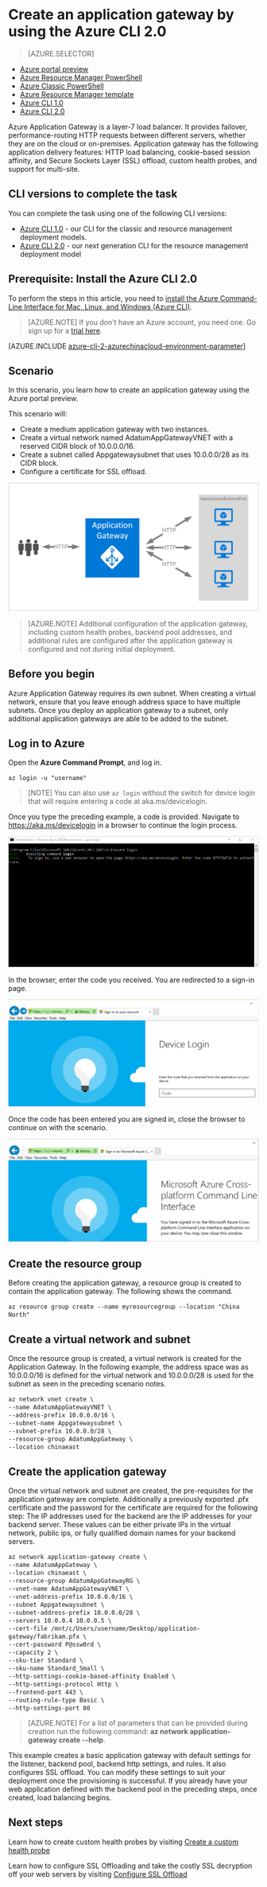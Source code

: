 <properties
    pageTitle="Create an Azure Application Gateway - Azure CLI 2.0 | Azure"
    description="Learn how to create an Application Gateway by using the Azure CLI 2.0 in Resource Manager"
    services="application-gateway"
    documentationcenter="na"
    author="georgewallace"
    manager="timlt"
    editor=""
    tags="azure-resource-manager" />
<tags
    ms.assetid="c2f6516e-3805-49ac-826e-776b909a9104"
    ms.service="application-gateway"
    ms.devlang="na"
    ms.topic="article"
    ms.tgt_pltfrm="na"
    ms.workload="infrastructure-services"
    ms.date="02/27/2017"
    wacn.date=""
    ms.author="gwallace" />

# Create an application gateway by using the Azure CLI 2.0
> [AZURE.SELECTOR]
- [Azure portal preview](/documentation/articles/application-gateway-create-gateway-portal/)
- [Azure Resource Manager PowerShell](/documentation/articles/application-gateway-create-gateway-arm/)
- [Azure Classic PowerShell](/documentation/articles/application-gateway-create-gateway/)
- [Azure Resource Manager template](/documentation/articles/application-gateway-create-gateway-arm-template/)
- [Azure CLI 1.0](/documentation/articles/application-gateway-create-gateway-cli/)
- [Azure CLI 2.0](/documentation/articles/application-gateway-create-gateway-cli/)

Azure Application Gateway is a layer-7 load balancer. It provides failover, performance-routing HTTP requests between different servers, whether they are on the cloud or on-premises. Application gateway has the following application delivery features: HTTP load balancing, cookie-based session affinity, and Secure Sockets Layer (SSL) offload, custom health probes, and support for multi-site.

## CLI versions to complete the task

You can complete the task using one of the following CLI versions:

* [Azure CLI 1.0](/documentation/articles/application-gateway-create-gateway-cli-nodejs/) - our CLI for the classic and resource management deployment models.
* [Azure CLI 2.0](/documentation/articles/application-gateway-create-gateway-cli/) - our next generation CLI for the resource management deployment model

## Prerequisite: Install the Azure CLI 2.0

To perform the steps in this article, you need to [install the Azure Command-Line Interface for Mac, Linux, and Windows (Azure CLI)](https://docs.microsoft.com/cli/azure/install-az-cli2).

> [AZURE.NOTE]
> If you don't have an Azure account, you need one. Go sign up for a [trial here](/documentation/articles/sign-up-organization/).

[AZURE.INCLUDE [azure-cli-2-azurechinacloud-environment-parameter](../../includes/azure-cli-2-azurechinacloud-environment-parameter.md)]

## Scenario

In this scenario, you learn how to create an application gateway using the Azure portal preview.

This scenario will:

* Create a medium application gateway with two instances.
* Create a virtual network named AdatumAppGatewayVNET with a reserved CIDR block of 10.0.0.0/16.
* Create a subnet called Appgatewaysubnet that uses 10.0.0.0/28 as its CIDR block.
* Configure a certificate for SSL offload.

![Scenario example][scenario]

> [AZURE.NOTE]
> Additional configuration of the application gateway, including custom health probes, backend pool addresses, and additional rules are configured after the application gateway is configured and not during initial deployment.

## Before you begin

Azure Application Gateway requires its own subnet. When creating a virtual network, ensure that you leave enough address space to have multiple subnets. Once you deploy an application gateway to a subnet,
only additional application gateways are able to be added to the subnet.

## Log in to Azure

Open the **Azure Command Prompt**, and log in. 

    az login -u "username"

>[NOTE]
> You can also use `az login` without the switch for device login that will require entering a code at aka.ms/devicelogin.

Once you type the preceding example, a code is provided. Navigate to https://aka.ms/devicelogin in a browser to continue the login process.

![cmd showing device login][1]

In the browser, enter the code you received. You are redirected to a sign-in page.

![browser to enter code][2]

Once the code has been entered you are signed in, close the browser to continue on with the scenario.

![successfully signed in][3]

## Create the resource group

Before creating the application gateway, a resource group is created to contain the application gateway. The following shows the command.

    az resource group create --name myresourcegroup --location "China North"

## Create a virtual network and subnet

Once the resource group is created, a virtual network is created for the Application Gateway.  In the following example, the address space was as 10.0.0.0/16 is defined for the virtual network and 10.0.0.0/28 is used for the subnet as seen in the preceding scenario notes.

    az network vnet create \
    --name AdatumAppGatewayVNET \
    --address-prefix 10.0.0.0/16 \
    --subnet-name Appgatewaysubnet \
    --subnet-prefix 10.0.0.0/28 \
    --resource-group AdatumAppGateway \
    --location chinaeast

## Create the application gateway

Once the virtual network and subnet are created, the pre-requisites for the application gateway are complete. Additionally a previously exported .pfx certificate and the password for the certificate are required for the following step:
The IP addresses used for the backend are the IP addresses for your backend server. These values can be either private IPs in the virtual network, public ips, or fully qualified domain names for your backend servers.

    az network application-gateway create \
    --name AdatumAppGateway \
    --location chinaeast \
    --resource-group AdatumAppGatewayRG \
    --vnet-name AdatumAppGatewayVNET \
    --vnet-address-prefix 10.0.0.0/16 \
    --subnet Appgatewaysubnet \
    --subnet-address-prefix 10.0.0.0/28 \
    --servers 10.0.0.4 10.0.0.5 \
    --cert-file /mnt/c/Users/username/Desktop/application-gateway/fabrikam.pfx \
    --cert-password P@ssw0rd \
    --capacity 2 \
    --sku-tier Standard \
    --sku-name Standard_Small \
    --http-settings-cookie-based-affinity Enabled \
    --http-settings-protocol Http \
    --frontend-port 443 \
    --routing-rule-type Basic \
    --http-settings-port 80

> [AZURE.NOTE]
> For a list of parameters that can be provided during creation run the following command: **az network application-gateway create --help**.

This example creates a basic application gateway with default settings for the listener, backend pool, backend http settings, and rules. It also configures SSL offload. You can modify these settings to suit your deployment once the provisioning is successful.
If you already have your web application defined with the backend pool in the preceding steps, once created, load balancing begins.

## Next steps

Learn how to create custom health probes by visiting [Create a custom health probe](/documentation/articles/application-gateway-create-probe-portal/)

Learn how to configure SSL Offloading and take the costly SSL decryption off your web servers by visiting [Configure SSL Offload](/documentation/articles/application-gateway-ssl-arm/)

<!--Image references-->

[scenario]: ./media/application-gateway-create-gateway-cli/scenario.png
[1]: ./media/application-gateway-create-gateway-cli/figure1.png
[2]: ./media/application-gateway-create-gateway-cli/figure2.png
[3]: ./media/application-gateway-create-gateway-cli/figure3.png